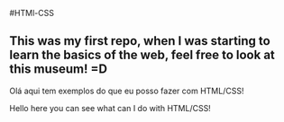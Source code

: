 #HTMl-CSS
## This was my first repo, when I was starting to learn the basics of the web, feel free to look at this museum! =D 
Olá aqui tem exemplos do que eu posso fazer com HTML/CSS!

Hello here you can see what can I do with HTML/CSS!


